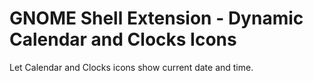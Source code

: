 # GNOME Shell Extension - Dynamic Calendar and Clocks Icons
Let Calendar and Clocks icons show current date and time.
